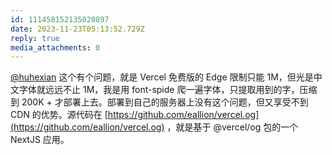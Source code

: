 ```yaml
---
id: 111458152135020897
date: 2023-11-23T05:13:52.729Z
reply: true
media_attachments: 0
---
```


[@huhexian](https://m.cmx.im/@huhexian) 这个有个问题，就是 Vercel 免费版的 Edge 限制只能 1M，但光是中文字体就远远不止 1M，我是用 font-spide 爬一遍字体，只提取用到的字，压缩到 200K + 才部署上去。部署到自己的服务器上没有这个问题，但又享受不到 CDN 的优势。源代码在 [https://github.com/eallion/vercel.og](https://github.com/eallion/vercel.og) ，就是基于 @vercel/og 包的一个 NextJS 应用。

